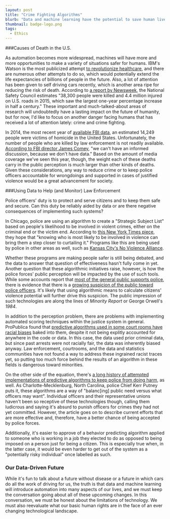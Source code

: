 ```yaml
---
layout: post
title: "Crime Fighting Algorithms"
blurb: "Data and machine learning have the potential to save human lives in a variety of contexts, but in every such instance, ethical concerns are raised as well."
thumbnail: badge-logo.png
tags: 
  - Ethics
---
```


###Causes of Death in the U.S.

As automation becomes more widespread, machines will have more and more opportunities to make a variety of situations safer for humans. IBM's Watson is the most publicized attempt [to revolutionize healthcare](https://www.ibm.com/watson/health/), and there are numerous other attempts to do so, which would potentially extend the life expectancies of billions of people in the future. Also, a lot of attention has been given to self driving cars recently, which is another area ripe for reducing the risk of death. According to [a report by Newsweek](http://www.newsweek.com/us-traffic-deaths-injuries-and-related-costs-2015-363602), the National Safety Council estimates "38,300 people were killed and 4.4 million injured on U.S. roads in 2015, which saw the largest one-year percentage increase in half a century." These important and much-talked-about areas of research will undoubtedly have a lasting impact on the future of humanity, but for now, I'd like to focus on another danger facing humans that has received a lot of attention lately: crime and crime fighting.

In 2014, the most recent year of [available FBI data](https://ucr.fbi.gov/crime-in-the-u.s/2014/crime-in-the-u.s.-2014/offenses-known-to-law-enforcement/murder), an estimated 14,249 people were victims of homicide in the United States. Unfortunately, the number of people who are killed by law enforcement is not readily available. [According to FBI director James Comey](http://www.bbc.com/news/magazine-36826297), "we can't have an informed discussion, because we don't have data." Based on the amount of media coverage we've seen this year, though, the weight each of these deaths carry in the public perception is much larger than other kinds of deaths. Given these considerations, any way to reduce crime or to keep police officers accountable for wrongdoings and supported in cases of justified violence would be a great advancement for society.

###Using Data to Help (and Monitor) Law Enforcement

Police officers' duty is to protect and serve citizens and to keep them safe and secure. Can this duty be reliably aided by data or are there negative consequences of implementing such systems?

In Chicago, police are using an algorithm to create a "Strategic Subject List" based on people's likelihood to be involved in violent crimes, either on the criminal end or the victim end. According to [this New York Times piece](http://www.nytimes.com/2016/05/24/us/armed-with-data-chicago-police-try-to-predict-who-may-shoot-or-be-shot.html?_r=1), they hope that "knowing who is most likely to be involved in violence can bring them a step closer to curtailing it." Programs like this are being used by police in other areas as well, such as [Kansas City's No Violence Alliance](http://www.nytimes.com/2015/09/25/us/police-program-aims-to-pinpoint-those-most-likely-to-commit-crimes.html). 

Whether these programs are making people safer is still being debated, and the data to answer that question of effectiveness hasn't fully come in yet. Another question that these algorithmic initiatives raise, however, is how the police forces' public perception will be impacted by the use of such tools. While some accounts report that [most of the general public supports police](http://www.policechiefmagazine.org/magazine/index.cfm?fuseaction=display_arch&article_id=1828&issue_id=62009), there is evidence that there is a [growing suspicion of the public toward police officers](http://www.usatoday.com/story/news/nation/2014/08/25/usa-today-pew-poll-police-tactics-military-equipment/14561633/). It's likely that using algorithmic means to calculate citizens' violence potential will further drive this suspicion. The public impression of such technologies are along the lines of *Minority Report* or George Orwell's *1984*.

In addition to the perception problem, there are problems with implementing automated scoring techniques within the justice system in general. ProPublica found that [predictive algorithms used in some court rooms have racial biases](https://www.propublica.org/article/machine-bias-risk-assessments-in-criminal-sentencing) baked into them, despite it not being explitly accounted for anywhere in the code or data. In this case, the data used prior criminal data, but since past arrests were not racially fair, the data was inherently biased anyway. Law enforcement, courtrooms, and the data and statistics communities have not found a way to address these ingrained racist traces yet, so putting too much force behind the results of an algorithm in these fields is dangerous toward minorities.

On the other side of the equation, there's [a long history of attempted implementations of predictive algorithms to keep police from doing harm](http://fivethirtyeight.com/features/we-now-have-algorithms-to-predict-police-misconduct/), as well. As Charlotte-Mecklenburg, North Carolina, police Chief Kerr Putney puts it, these algorithms are a way of "balanc[ing] public need versus what officers may want". Individual officers and their representative unions haven't been so receptive of these technologies though, calling them ludicrous and saying it's absurd to punish officers for crimes they had not yet committed. However, the article goes on to describe current efforts that are more effective and, therefore, have a better chance of being accepted by police forces.

Additionally, it's easier to approve of a behavior predicting algorithm applied to someone who is working in a job they elected to do as opposed to being imposed on a person just for being a citizen. This is especially true when, in the latter case, it would be even harder to get out of the system as a "potentially risky individual" once labelled as such.

### Our Data-Driven Future

While it's fun to talk about a future without disease or a future in which cars do all the work of driving for us, the truth is that data and machine learning will introduce automation into many aspects of our lives, and we must keep the conversation going about all of these upcoming changes. In this conversation, we must be honest about the limitations of technology. We must also reevaluate what our basic human rights are in the face of an ever changing technological landscape. 
